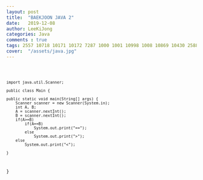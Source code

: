 ```yaml
---
layout: post
title:  "BAEKJOON JAVA 2"
date:   2019-12-08
author: LeeKiJong
categories: Java
comments : true
tags: 2557 10718 10171 10172 7287 1000 1001 10998 1008 10869 10430 2588 백준 1단계 입출력 사칙연산 
cover:  "/assets/java.jpg"
---
```




<code>  
  
    import java.util.Scanner;

    public class Main {

	public static void main(String[] args) {
		Scanner scanner = new Scanner(System.in);
		int A, B;
		A = scanner.nextInt();
		B = scanner.nextInt();
		if(A>=B)
			if(A==B)
				System.out.print("==");
			else
				System.out.print(">");
		else
			System.out.print("<");
		
	}

}  

</code>
